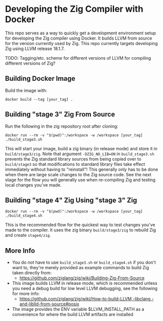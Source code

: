 # Developing the Zig Compiler with Docker

This repo serves as a way to quickly get a development environment setup for developing the Zig compiler using Docker. It builds LLVM from source for the version currently used by Zig. This repo currently targets developing Zig using LLVM release 18.1.7.

TODO: Tagging/etc. scheme for different versions of LLVM for compiling different versions of Zig?

## Building Docker Image

Build the image with:
``` shell
docker build --tag [your_tag] .
```

## Building "stage 3" Zig From Source

Run the following in the zig repository root after cloning:
``` shell
docker run --rm -v "$(pwd)":/workspace -w /workspace [your_tag] ./build_stage3.sh
```

This will start your image, build a zig binary (in release mode) and store it in `build/stage3/zig`. Note that argument `-DZIG_NO_LIB=ON` in `build_stage3.sh` prevents the Zig standard library sources from being copied over to `build/stage3` so that modifications to standard library files take effect immediately without having to "reinstall"! This generally only has to be done when there are large scale changes to the Zig source code. See the next stage for the flow you will generally use when re-compiling Zig and testing local changes you've made.

## Building "stage 4" Zig Using "stage 3" Zig

``` shell
docker run --rm -v "$(pwd)":/workspace -w /workspace [your_tag] ./build_stage4.sh
```

This is the recommended flow for the quickest way to test changes you've made to the compiler. It uses the zig binary `build/stage3/zig` to rebuild Zig and create `stage4/zig`.

## More Info
- You do not have to use `build_stage3.sh` or `build_stage4.sh` if you don't want to, they're merely provided as example commands to build Zig taken directly from:
    - https://github.com/ziglang/zig/wiki/Building-Zig-From-Source
- This image builds LLVM in release mode, which is recommended unless you need a debug build for low level LLVM debugging, see the following for more info:
    - https://github.com/ziglang/zig/wiki/How-to-build-LLVM,-libclang,-and-liblld-from-source#posix
- The image provides the ENV variable $LLVM_INSTALL_PATH as a convenience for where the build LLVM artifacts are installed